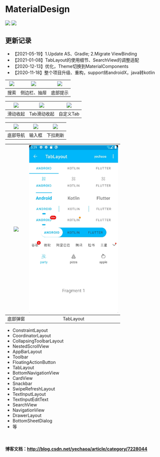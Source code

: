 # MaterialDesign

![](https://img.shields.io/badge/language-kotlin-orange.svg)
![](https://img.shields.io/badge/CSDN-yechaoa-green.svg)

## 更新记录
- 【2021-05-19】1.Update AS、Gradle; 2.Migrate ViewBinding
- 【2021-01-08】TabLayout的使用细节、SearchView的调整适配
- 【2020-12-13】优化，Theme切换到MaterialComponents
- 【2020-11-18】整个项目升级、重构，support转androidX，java转kotlin


| <img src="/gif/search_view.gif" width="285"/> | <img src="/gif/drawer.gif" width="285"/> | <img src="/gif/snackbar.gif" width="285"/> |
| :--: | :--: | :--: |
| 搜索 | 侧边栏、抽屉 | 底部提示 |

| <img src="/gif/scrolling.gif" width="285"/> | <img src="/gif/scrolling_tab.gif" width="285"/> | <img src="/gif/tab.gif" width="285"/> |
| :--: | :--: | :--: |
| 滑动收起 | Tab滑动收起 | 自定义Tab |

| <img src="/gif/navigation.gif" width="285"/> | <img src="/gif/text.gif" width="285"/> | <img src="/gif/swipe.gif" width="285"/> |
| :--: | :--: | :--: |
| 底部导航 | 输入框 | 下拉刷新 |

| <img src="/gif/bottom_sheet.gif" width="285"/> | <img src="/gif/tab_layout.gif" width="285"/> |
| :--: | :--: |
| 底部弹窗 | TabLayout |

* ConstraintLayout
* CoordinatorLayout
* CollapsingToolbarLayout
* NestedScrollView
* AppBarLayout
* Toolbar
* FloatingActionButton
* TabLayout
* BottomNavigationView
* CardView
* Snackbar
* SwipeRefreshLayout
* TextInputLayout
* TextInputEditText
* SearchView
* NavigationView
* DrawerLayout
* BottomSheetDialog
* 等

<br>

#### 博客文档：http://blog.csdn.net/yechaoa/article/category/7228044



